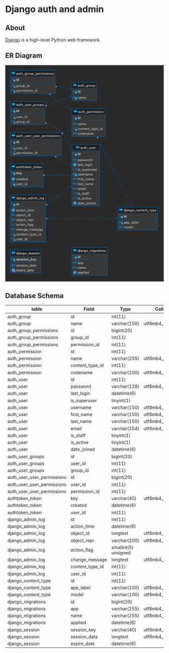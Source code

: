 # Django auth and admin

## About
[Django](https://www.djangoproject.com/) is a high-level Python web framework.


## ER Diagram
![ER Diagram](django_auth_admin_er_diagram.png)


## Database Schema

| table                      | Field           | Type                 | Collation          | Null | Key            | Default | Extra |
|----------------------------|-----------------|----------------------|--------------------|------|----------------|---------|-------|
| auth_group                 | id              | int(11)              || NO                 | PRI  || auto_increment |
| auth_group                 | name            | varchar(150)         | utf8mb4_unicode_ci | NO   | UNI            |||
| auth_group_permissions     | id              | bigint(20)           || NO                 | PRI  || auto_increment |
| auth_group_permissions     | group_id        | int(11)              || NO                 | MUL  |||
| auth_group_permissions     | permission_id   | int(11)              || NO                 | MUL  |||
| auth_permission            | id              | int(11)              || NO                 | PRI  || auto_increment |
| auth_permission            | name            | varchar(255)         | utf8mb4_unicode_ci | NO   ||||
| auth_permission            | content_type_id | int(11)              || NO                 | MUL  |||
| auth_permission            | codename        | varchar(100)         | utf8mb4_unicode_ci | NO   ||||
| auth_user                  | id              | int(11)              || NO                 | PRI  || auto_increment |
| auth_user                  | password        | varchar(128)         | utf8mb4_unicode_ci | NO   ||||
| auth_user                  | last_login      | datetime(6)          || YES                ||||
| auth_user                  | is_superuser    | tinyint(1)           || NO                 ||||
| auth_user                  | username        | varchar(150)         | utf8mb4_unicode_ci | NO   | UNI            |||
| auth_user                  | first_name      | varchar(150)         | utf8mb4_unicode_ci | NO   ||||
| auth_user                  | last_name       | varchar(150)         | utf8mb4_unicode_ci | NO   ||||
| auth_user                  | email           | varchar(254)         | utf8mb4_unicode_ci | NO   ||||
| auth_user                  | is_staff        | tinyint(1)           || NO                 ||||
| auth_user                  | is_active       | tinyint(1)           || NO                 ||||
| auth_user                  | date_joined     | datetime(6)          || NO                 ||||
| auth_user_groups           | id              | bigint(20)           || NO                 | PRI  || auto_increment |
| auth_user_groups           | user_id         | int(11)              || NO                 | MUL  |||
| auth_user_groups           | group_id        | int(11)              || NO                 | MUL  |||
| auth_user_user_permissions | id              | bigint(20)           || NO                 | PRI  || auto_increment |
| auth_user_user_permissions | user_id         | int(11)              || NO                 | MUL  |||
| auth_user_user_permissions | permission_id   | int(11)              || NO                 | MUL  |||
| authtoken_token            | key             | varchar(40)          | utf8mb4_unicode_ci | NO   | PRI            |||
| authtoken_token            | created         | datetime(6)          || NO                 ||||
| authtoken_token            | user_id         | int(11)              || NO                 | UNI  |||
| django_admin_log           | id              | int(11)              || NO                 | PRI  || auto_increment |
| django_admin_log           | action_time     | datetime(6)          || NO                 ||||
| django_admin_log           | object_id       | longtext             | utf8mb4_unicode_ci | YES  ||||
| django_admin_log           | object_repr     | varchar(200)         | utf8mb4_unicode_ci | NO   ||||
| django_admin_log           | action_flag     | smallint(5) unsigned || NO                 ||||
| django_admin_log           | change_message  | longtext             | utf8mb4_unicode_ci | NO   ||||
| django_admin_log           | content_type_id | int(11)              || YES                | MUL  |||
| django_admin_log           | user_id         | int(11)              || NO                 | MUL  |||
| django_content_type        | id              | int(11)              || NO                 | PRI  || auto_increment |
| django_content_type        | app_label       | varchar(100)         | utf8mb4_unicode_ci | NO   | MUL            |||
| django_content_type        | model           | varchar(100)         | utf8mb4_unicode_ci | NO   ||||
| django_migrations          | id              | bigint(20)           || NO                 | PRI  || auto_increment |
| django_migrations          | app             | varchar(255)         | utf8mb4_unicode_ci | NO   ||||
| django_migrations          | name            | varchar(255)         | utf8mb4_unicode_ci | NO   ||||
| django_migrations          | applied         | datetime(6)          || NO                 ||||
| django_session             | session_key     | varchar(40)          | utf8mb4_unicode_ci | NO   | PRI            |||
| django_session             | session_data    | longtext             | utf8mb4_unicode_ci | NO   ||||
| django_session             | expire_date     | datetime(6)          || NO                 | MUL  |||